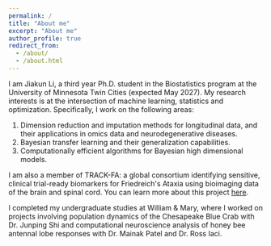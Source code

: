 ```yaml
---
permalink: /
title: "About me"
excerpt: "About me"
author_profile: true
redirect_from: 
  - /about/
  - /about.html
---
```



I am Jiakun Li, a third year Ph.D. student in the Biostatistics program at the University of Minnesota Twin Cities (expected May 2027). My research interests is at the intersection of machine learning, statistics and optimization. Specifically, I work on the following areas:
1. Dimension reduction and imputation methods for longitudinal data, and their applications in omics data and neurodegenerative diseases.
2. Bayesian transfer learning and their generalization capabilities.
3. Computationally efficient algorithms for Bayesian high dimensional models.

I am also a member of TRACK-FA: a global consortium identifying sensitive, clinical trial-ready biomarkers for Friedreich's Ataxia using bioimaging data of the brain and spinal cord. You can learn more about this project [here](https://www.curefa.org/clinical-trials-active-enrolling/track-fa-study-bioimaging-of-brain-and-spinal-cord).

I completed my undergraduate studies at William & Mary, where I worked on projects involving population dynamics of the Chesapeake Blue Crab with Dr. Junping Shi and computational neuroscience analysis of honey bee antennal lobe responses with Dr. Mainak Patel and Dr. Ross Iaci.
